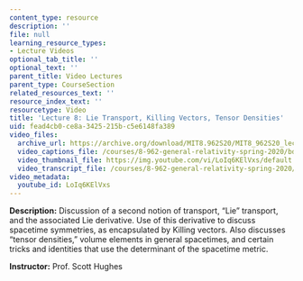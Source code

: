 ```yaml
---
content_type: resource
description: ''
file: null
learning_resource_types:
- Lecture Videos
optional_tab_title: ''
optional_text: ''
parent_title: Video Lectures
parent_type: CourseSection
related_resources_text: ''
resource_index_text: ''
resourcetype: Video
title: 'Lecture 8: Lie Transport, Killing Vectors, Tensor Densities'
uid: fead4cb0-ce8a-3425-215b-c5e6148fa389
video_files:
  archive_url: https://archive.org/download/MIT8.962S20/MIT8_962S20_lec08_300k.mp4
  video_captions_file: /courses/8-962-general-relativity-spring-2020/bda65af8891b5a6c90eae6599dbdd343_LoIq6KElVxs.vtt
  video_thumbnail_file: https://img.youtube.com/vi/LoIq6KElVxs/default.jpg
  video_transcript_file: /courses/8-962-general-relativity-spring-2020/7134975b380ad0662f0c438be662ab8f_LoIq6KElVxs.pdf
video_metadata:
  youtube_id: LoIq6KElVxs
---
```


**Description:** Discussion of a second notion of transport, “Lie” transport, and the associated Lie derivative. Use of this derivative to discuss spacetime symmetries, as encapsulated by Killing vectors. Also discusses “tensor densities,” volume elements in general spacetimes, and certain tricks and identities that use the determinant of the spacetime metric.

**Instructor:** Prof. Scott Hughes